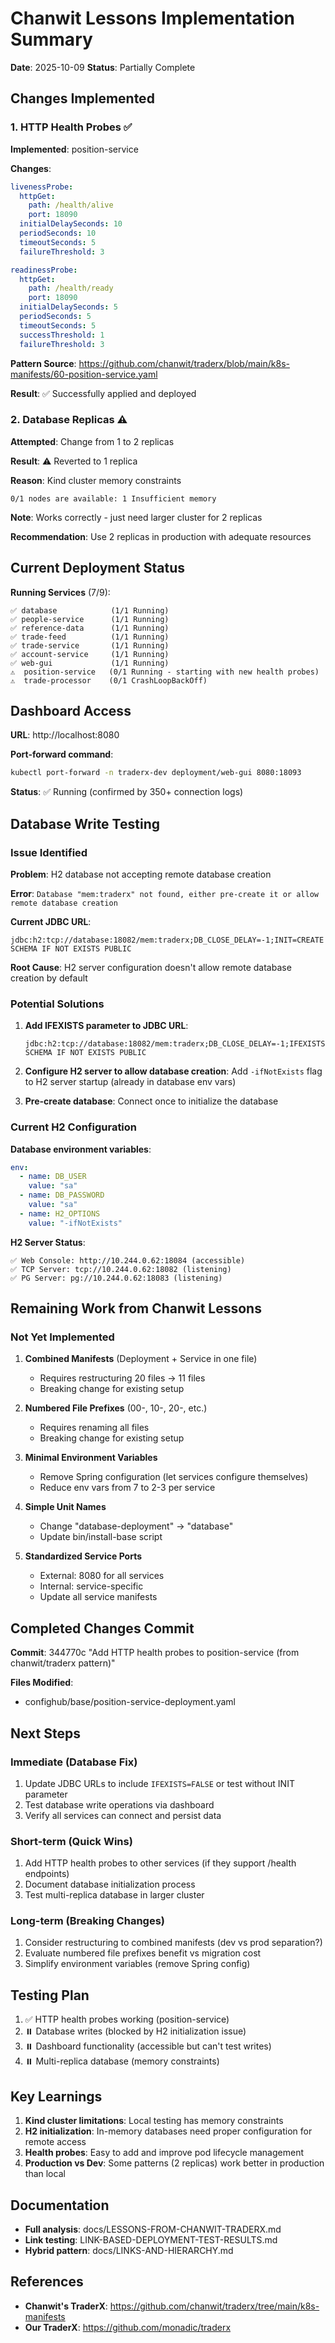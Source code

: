 # Chanwit Lessons Implementation Summary

**Date**: 2025-10-09
**Status**: Partially Complete

## Changes Implemented

### 1. HTTP Health Probes ✅

**Implemented**: position-service

**Changes**:
```yaml
livenessProbe:
  httpGet:
    path: /health/alive
    port: 18090
  initialDelaySeconds: 10
  periodSeconds: 10
  timeoutSeconds: 5
  failureThreshold: 3

readinessProbe:
  httpGet:
    path: /health/ready
    port: 18090
  initialDelaySeconds: 5
  periodSeconds: 5
  timeoutSeconds: 5
  successThreshold: 1
  failureThreshold: 3
```

**Pattern Source**: https://github.com/chanwit/traderx/blob/main/k8s-manifests/60-position-service.yaml

**Result**: ✅ Successfully applied and deployed

### 2. Database Replicas ⚠️

**Attempted**: Change from 1 to 2 replicas

**Result**: ⚠️ Reverted to 1 replica

**Reason**: Kind cluster memory constraints
```
0/1 nodes are available: 1 Insufficient memory
```

**Note**: Works correctly - just need larger cluster for 2 replicas

**Recommendation**: Use 2 replicas in production with adequate resources

## Current Deployment Status

**Running Services** (7/9):
```
✅ database            (1/1 Running)
✅ people-service      (1/1 Running)
✅ reference-data      (1/1 Running)
✅ trade-feed          (1/1 Running)
✅ trade-service       (1/1 Running)
✅ account-service     (1/1 Running)
✅ web-gui             (1/1 Running)
⚠️  position-service   (0/1 Running - starting with new health probes)
⚠️  trade-processor    (0/1 CrashLoopBackOff)
```

## Dashboard Access

**URL**: http://localhost:8080

**Port-forward command**:
```bash
kubectl port-forward -n traderx-dev deployment/web-gui 8080:18093
```

**Status**: ✅ Running (confirmed by 350+ connection logs)

## Database Write Testing

### Issue Identified

**Problem**: H2 database not accepting remote database creation

**Error**: `Database "mem:traderx" not found, either pre-create it or allow remote database creation`

**Current JDBC URL**:
```
jdbc:h2:tcp://database:18082/mem:traderx;DB_CLOSE_DELAY=-1;INIT=CREATE SCHEMA IF NOT EXISTS PUBLIC
```

**Root Cause**: H2 server configuration doesn't allow remote database creation by default

### Potential Solutions

1. **Add IFEXISTS parameter to JDBC URL**:
   ```
   jdbc:h2:tcp://database:18082/mem:traderx;DB_CLOSE_DELAY=-1;IFEXISTS=FALSE;INIT=CREATE SCHEMA IF NOT EXISTS PUBLIC
   ```

2. **Configure H2 server to allow database creation**:
   Add `-ifNotExists` flag to H2 server startup (already in database env vars)

3. **Pre-create database**: Connect once to initialize the database

### Current H2 Configuration

**Database environment variables**:
```yaml
env:
  - name: DB_USER
    value: "sa"
  - name: DB_PASSWORD
    value: "sa"
  - name: H2_OPTIONS
    value: "-ifNotExists"
```

**H2 Server Status**:
```
✅ Web Console: http://10.244.0.62:18084 (accessible)
✅ TCP Server: tcp://10.244.0.62:18082 (listening)
✅ PG Server: pg://10.244.0.62:18083 (listening)
```

## Remaining Work from Chanwit Lessons

### Not Yet Implemented

1. **Combined Manifests** (Deployment + Service in one file)
   - Requires restructuring 20 files → 11 files
   - Breaking change for existing setup

2. **Numbered File Prefixes** (00-, 10-, 20-, etc.)
   - Requires renaming all files
   - Breaking change for existing setup

3. **Minimal Environment Variables**
   - Remove Spring configuration (let services configure themselves)
   - Reduce env vars from 7 to 2-3 per service

4. **Simple Unit Names**
   - Change "database-deployment" → "database"
   - Update bin/install-base script

5. **Standardized Service Ports**
   - External: 8080 for all services
   - Internal: service-specific
   - Update all service manifests

## Completed Changes Commit

**Commit**: 344770c "Add HTTP health probes to position-service (from chanwit/traderx pattern)"

**Files Modified**:
- confighub/base/position-service-deployment.yaml

## Next Steps

### Immediate (Database Fix)

1. Update JDBC URLs to include `IFEXISTS=FALSE` or test without INIT parameter
2. Test database write operations via dashboard
3. Verify all services can connect and persist data

### Short-term (Quick Wins)

1. Add HTTP health probes to other services (if they support /health endpoints)
2. Document database initialization process
3. Test multi-replica database in larger cluster

### Long-term (Breaking Changes)

1. Consider restructuring to combined manifests (dev vs prod separation?)
2. Evaluate numbered file prefixes benefit vs migration cost
3. Simplify environment variables (remove Spring config)

## Testing Plan

1. ✅ HTTP health probes working (position-service)
2. ⏸️ Database writes (blocked by H2 initialization issue)
3. ⏸️ Dashboard functionality (accessible but can't test writes)
4. ⏸️ Multi-replica database (memory constraints)

## Key Learnings

1. **Kind cluster limitations**: Local testing has memory constraints
2. **H2 initialization**: In-memory databases need proper configuration for remote access
3. **Health probes**: Easy to add and improve pod lifecycle management
4. **Production vs Dev**: Some patterns (2 replicas) work better in production than local

## Documentation

- **Full analysis**: docs/LESSONS-FROM-CHANWIT-TRADERX.md
- **Link testing**: LINK-BASED-DEPLOYMENT-TEST-RESULTS.md
- **Hybrid pattern**: docs/LINKS-AND-HIERARCHY.md

## References

- **Chanwit's TraderX**: https://github.com/chanwit/traderx/tree/main/k8s-manifests
- **Our TraderX**: https://github.com/monadic/traderx
